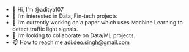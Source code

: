 - 👋 Hi, I’m @aditya107
- 👀 I’m interested in Data, Fin-tech projects
- 🌱 I’m currently working on a paper which uses Machine Learning to detect traffic light signals.
- 💞️ I’m looking to collaborate on Data/ML projects.
- 📫 How to reach me adi.deo.singh@gmail.com
<!---
aditya107/aditya107 is a ✨ special ✨ repository because its `README.md` (this file) appears on your GitHub profile.
You can click the Preview link to take a look at your changes.
--->
